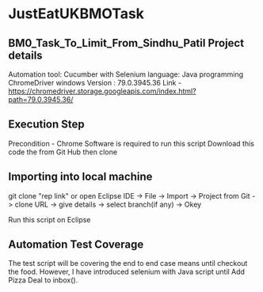 # JustEatUKBMOTask
BM0_Task_To_Limit_From_Sindhu_Patil Project details
--------------------------------------------------
Automation tool: Cucumber with Selenium 
language: Java programming
ChromeDriver windows Version : 79.0.3945.36
Link - https://chromedriver.storage.googleapis.com/index.html?path=79.0.3945.36/

Execution Step
--------------
Precondition - Chrome Software is required to run this script 
Download this code the from Git Hub then clone 

Importing into local machine
-------------------------

git clone "rep link"  or
open Eclipse IDE -> File -> Import -> Project from Git -> clone URL -> give details -> select branch(if any) -> Okey

Run this script on Eclipse 


Automation Test Coverage 
------------------------
The test script will be covering the end to end case means until checkout the food. However, I have introduced selenium with Java script until Add Pizza Deal to inbox(). 





